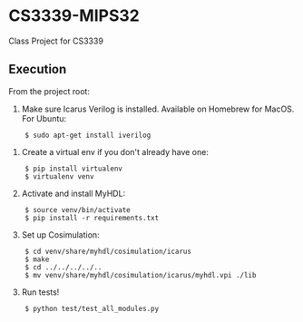# CS3339-MIPS32
Class Project for CS3339

## Execution
From the project root:
1. Make sure Icarus Verilog is installed. Available on Homebrew for MacOS.  For Ubuntu:
```shell
    $ sudo apt-get install iverilog
```
1. Create a virtual env if you don't already have one:
```shell
    $ pip install virtualenv
    $ virtualenv venv
```
2. Activate and install MyHDL:
```shell
    $ source venv/bin/activate
    $ pip install -r requirements.txt
```
3. Set up Cosimulation:
```shell
    $ cd venv/share/myhdl/cosimulation/icarus
    $ make
    $ cd ../../../../..
    $ mv venv/share/myhdl/cosimulation/icarus/myhdl.vpi ./lib
```
3. Run tests!
```shell
    $ python test/test_all_modules.py
```
